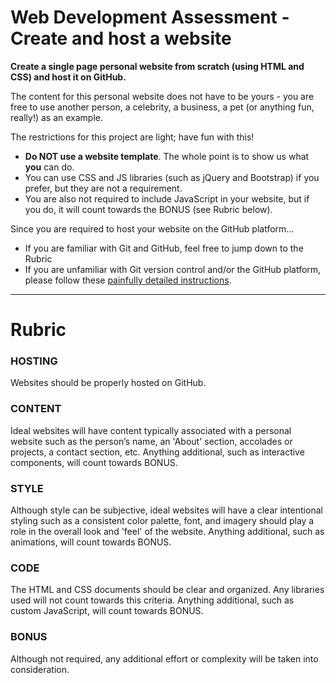 # Web Development Assessment - Create and host a website  
**Create a single page personal website from scratch (using HTML and CSS) and host it on GitHub.**

The content for this personal website does not have to be yours - you are free to use another person, a celebrity, a business, a pet (or anything fun, really!) as an example.

The restrictions for this project are light; have fun with this!
-  **Do NOT use a website template**. The whole point is to show us what __you__ can do.
-  You can use CSS and JS libraries (such as jQuery and Bootstrap) if you prefer, but they are not a requirement.
-  You are also not required to include JavaScript in your website, but if you do, it will count towards the BONUS (see Rubric below).

Since you are required to host your website on the GitHub platform...  
-  If you are familiar with Git and GitHub, feel free to jump down to the Rubric
-  If you are unfamiliar with Git version control and/or the GitHub platform, please follow these [painfully detailed instructions](https://docs.google.com/presentation/d/1Xl76xBSF6pvhqfRnKehN7oM3zpZ3uneNB3dHxeUGxAA/edit?usp=sharing).

---
# Rubric
### HOSTING
Websites should be properly hosted on GitHub.
### CONTENT
Ideal websites will have content typically associated with a personal website such as the person’s name, an 'About' section, accolades or projects, a contact section, etc. Anything additional, such as interactive components, will count towards BONUS.
### STYLE
Although style can be subjective, ideal websites will have a clear intentional styling such as a consistent color palette, font, and imagery should play a role in the overall look and 'feel' of the website. Anything additional, such as animations, will count towards BONUS.
### CODE
The HTML and CSS documents should be clear and organized. Any libraries used will not count towards this criteria. Anything additional, such as custom JavaScript, will count towards BONUS.
### BONUS
Although not required, any additional effort or complexity will be taken into consideration.
